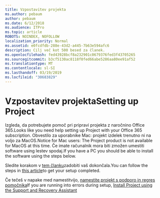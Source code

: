 ```yaml
---
title: Vzpostavitev projekta
ms.author: pebaum
author: pebaum
ms.date: 6/12/2018
ms.audience: ITPro
ms.topic: article
ROBOTS: NOINDEX, NOFOLLOW
localization_priority: Normal
ms.assetid: e0fcdfdb-288e-43d2-a445-7b63e594afc6
description: Cilj več kot 500 besed za članek.
ms.openlocfilehash: fed43928bcf8a232901c0679376fed3f43705265
ms.sourcegitcommit: b3cf5130ac8118f0fed66abe5286aa80ee91af52
ms.translationtype: MT
ms.contentlocale: sl-SI
ms.lasthandoff: 03/19/2019
ms.locfileid: "30683829"
---
```

# <a name="setting-up-project"></a><span data-ttu-id="2a910-103">Vzpostavitev projekta</span><span class="sxs-lookup"><span data-stu-id="2a910-103">Setting up Project</span></span>

<span data-ttu-id="2a910-104">Izgleda, da potrebujete pomoč pri pripravi projekta z naročnino Office 365.</span><span class="sxs-lookup"><span data-stu-id="2a910-104">Looks like you need help setting up Project with your Office 365 subscription.</span></span>
<span data-ttu-id="2a910-105">Obvestilo za uporabnike Mac: projekt izdelek trenutno ni na voljo za MacOS.</span><span class="sxs-lookup"><span data-stu-id="2a910-105">Notice for Mac users: The Project product is not available for MacOS at this time.</span></span> <span data-ttu-id="2a910-106">Če imate računalnik mora biti zmožen umestiti software using lestev spodaj.</span><span class="sxs-lookup"><span data-stu-id="2a910-106">If you have a PC you should be able to install the software using the steps below.</span></span>
  
<span data-ttu-id="2a910-107">Sledite korakom v [tem članku](https://support.office.com/article/7059249b-d9fe-4d61-ab96-5c5bf435f281.aspx)zadobiti vaš dokončala.</span><span class="sxs-lookup"><span data-stu-id="2a910-107">You can follow the steps in [this article](https://support.office.com/article/7059249b-d9fe-4d61-ab96-5c5bf435f281.aspx)to get your setup completed.</span></span>
  
<span data-ttu-id="2a910-108">Če tečeš v napake med namestitvijo, [namestite projekt s podporo in regres pomočnika](https://aka.ms/SaRA-ProjectSetupScenario)</span><span class="sxs-lookup"><span data-stu-id="2a910-108">If you are running into errors during setup, [Install Project using the Support and Recovery Assistant](https://aka.ms/SaRA-ProjectSetupScenario)</span></span>
